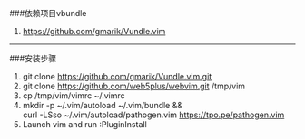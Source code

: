 ###依赖项目vbundle
1. https://github.com/gmarik/Vundle.vim

***************************

###安装步骤
1. git clone https://github.com/gmarik/Vundle.vim.git
2. git clone https://github.com/web5plus/webvim.git /tmp/vim
3. cp /tmp/vim/vimrc ~/.vimrc
4. mkdir -p ~/.vim/autoload ~/.vim/bundle && \
curl -LSso ~/.vim/autoload/pathogen.vim https://tpo.pe/pathogen.vim
5. Launch vim and run :PluginInstall

